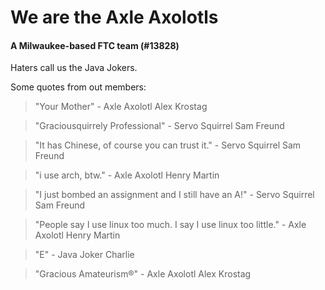# We are the Axle Axolotls
#### A Milwaukee-based FTC team (#13828)

Haters call us the Java Jokers.

Some quotes from out members:

> "Your Mother" - Axle Axolotl Alex Krostag

> "Graciousquirrely Professional" - Servo Squirrel Sam Freund

> "It has Chinese, of course you can trust it." - Servo Squirrel Sam Freund

> "i use arch, btw." - Axle Axolotl Henry Martin

> "I just bombed an assignment and I still have an A!" - Servo Squirrel Sam Freund

> "People say I use linux too much. I say I use linux too little." - Axle Axolotl Henry Martin

> "E" - Java Joker Charlie

> "Gracious Amateurism®" - Axle Axolotl Alex Krostag
